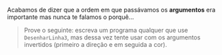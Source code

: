 Acabamos de dizer que a ordem em que passávamos os  **argumentos** era importante mas nunca te falamos o porquê...

> Prove o seguinte: escreva um programa qualquer que use `DesenharLinha3`, mas dessa vez tente usar com os argumentos invertidos (primeiro a direção e em seguida a cor).
